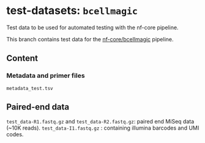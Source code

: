 # test-datasets: `bcellmagic`
Test data to be used for automated testing with the nf-core pipeline.

This branch contains test data for the [nf-core/bcellmagic](https://github.com/nf-core/bcellmagic) pipeline.

## Content

###  Metadata and primer files

`metadata_test.tsv`

## Paired-end data

`test_data-R1.fastq.gz` and `test_data-R2.fastq.gz`: paired end MiSeq data (~10K reads).
`test_data-I1.fastq.gz` : containing illumina barcodes and UMI codes.
